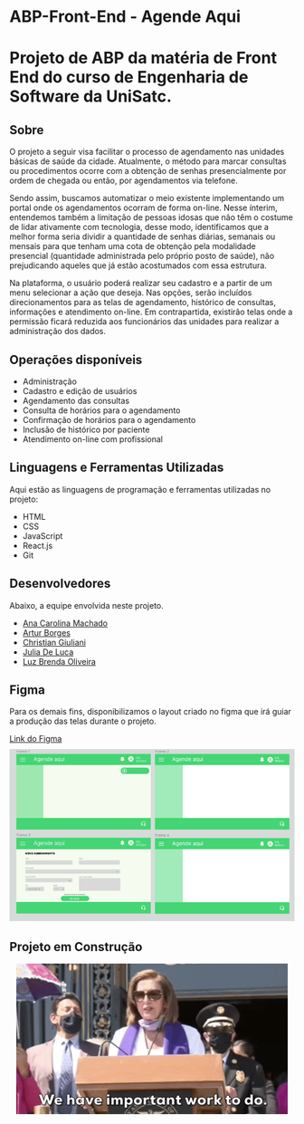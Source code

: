 # ABP-Front-End - Agende Aqui

<!-- Título do Projeto -->
<h1>Projeto de ABP da matéria de Front End do curso de Engenharia de Software da UniSatc.</h1>

## Sobre

<!-- Descrição do Projeto -->
<p align="left">
  O projeto a seguir visa facilitar o processo de agendamento nas unidades básicas de saúde da cidade. Atualmente, o método para marcar consultas ou procedimentos ocorre com a obtenção de senhas presencialmente por ordem de chegada ou então, por agendamentos via telefone.
</p>

<p align="left">
Sendo assim, buscamos automatizar o meio existente implementando um portal onde os agendamentos ocorram de forma on-line. Nesse ínterim, entendemos também a limitação de pessoas idosas que não têm o costume de lidar ativamente com tecnologia, desse modo, identificamos que a melhor forma seria dividir a quantidade de senhas diárias, semanais ou mensais para que tenham uma cota de obtenção pela modalidade presencial (quantidade administrada pelo próprio posto de saúde), não prejudicando aqueles que já estão acostumados com essa estrutura.
</p>

<p align="left">
Na plataforma, o usuário poderá realizar seu cadastro e a partir de um menu selecionar a ação que deseja. Nas opções, serão incluídos direcionamentos para as telas de agendamento, histórico de consultas, informações e atendimento on-line. Em contrapartida, existirão telas onde a permissão ficará reduzida aos funcionários das unidades para realizar a administração dos dados.
</p>

## Operações disponíveis

<ul>
<li>Administração</li>
<li>Cadastro e edição de usuários</li>
<li>Agendamento das consultas</li>
<li>Consulta de horários para o agendamento</li>
<li>Confirmação de horários para o agendamento</li>
<li>Inclusão de histórico por paciente</li>
<li>Atendimento on-line com profissional</li>
</ul>

## Linguagens e Ferramentas Utilizadas

Aqui estão as linguagens de programação e ferramentas utilizadas no projeto:

<ul>
<li>HTML</li>
<li>CSS</li>
<li>JavaScript</li>
<li>React.js</li>
<li>Git</li>
</ul>

## Desenvolvedores

Abaixo, a equipe envolvida neste projeto.

<ul>
<li><a href="https://github.com/anacarolina1002">Ana Carolina Machado</a></li>
<li><a href="https://github.com/ArturBarbos4">Artur Borges</a></li>
<li><a href="https://github.com/Xiristian">Christian Giuliani</a></li>
<li><a href="https://github.com/judwluca">Julia De Luca</a></li>
<li><a href="https://github.com/luzbrendaoliv">Luz Brenda  Oliveira</a></li>
</ul>


## Figma

<p>
Para os demais fins, disponibilizamos o layout criado no figma que irá guiar a produção das telas durante o projeto.
</p>

<p style="margin-bottom: 10px;">
<a href="https://www.figma.com/file/rN0dwuGNB8HnyAT6trEHup/Untitled?type=design&node-id=0%3A1&t=yoQMCmrCJhBRTQLY-1">
Link do Figma
</a>
</p>
<img src="Figma1.png">

## Projeto em Construção

<p align="center">
<img src="worktodo.gif">
</p>
